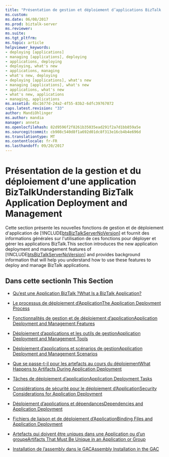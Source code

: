 ```yaml
---
title: "Présentation de gestion et déploiement d’applications BizTalk | Documents Microsoft"
ms.custom: 
ms.date: 06/08/2017
ms.prod: biztalk-server
ms.reviewer: 
ms.suite: 
ms.tgt_pltfrm: 
ms.topic: article
helpviewer_keywords:
- deploying [applications]
- managing [applications], deploying
- applications, deploying
- deploying, what's new
- applications, managing
- what's new, deploying
- deploying [applications], what's new
- managing [applications], what's new
- applications, what's new
- what's new, applications
- managing, applications
ms.assetid: 4bc1677d-24a2-4f55-83b2-6dfc39767072
caps.latest.revision: "33"
author: MandiOhlinger
ms.author: mandia
manager: anneta
ms.openlocfilehash: 82d9596f2f8261b35035ead291f2a7d1bb859a5e
ms.sourcegitcommit: cb908c540d8f1a692d01dc8f313e16cb4b4e696d
ms.translationtype: MT
ms.contentlocale: fr-FR
ms.lasthandoff: 09/20/2017
---
```

# <a name="understanding-biztalk-application-deployment-and-management"></a><span data-ttu-id="dda00-102">Présentation de la gestion et du déploiement d'une application BizTalk</span><span class="sxs-lookup"><span data-stu-id="dda00-102">Understanding BizTalk Application Deployment and Management</span></span>
<span data-ttu-id="dda00-103">Cette section présente les nouvelles fonctions de gestion et de déploiement d'application de [!INCLUDE[btsBizTalkServerNoVersion](../includes/btsbiztalkservernoversion-md.md)] et fournit des informations générales sur l'utilisation de ces fonctions pour déployer et gérer les applications BizTalk.</span><span class="sxs-lookup"><span data-stu-id="dda00-103">This section introduces the new application deployment and management features of [!INCLUDE[btsBizTalkServerNoVersion](../includes/btsbiztalkservernoversion-md.md)] and provides background information that will help you understand how to use these features to deploy and manage BizTalk applications.</span></span>  
  
## <a name="in-this-section"></a><span data-ttu-id="dda00-104">Dans cette section</span><span class="sxs-lookup"><span data-stu-id="dda00-104">In This Section</span></span>  
  
-   [<span data-ttu-id="dda00-105">Qu’est une Application BizTalk ?</span><span class="sxs-lookup"><span data-stu-id="dda00-105">What Is a BizTalk Application?</span></span>](../core/what-is-a-biztalk-application.md)  
  
-   [<span data-ttu-id="dda00-106">Le processus de déploiement d’Application</span><span class="sxs-lookup"><span data-stu-id="dda00-106">The Application Deployment Process</span></span>](../core/the-application-deployment-process.md)  
  
-   [<span data-ttu-id="dda00-107">Fonctionnalités de gestion et de déploiement d’application</span><span class="sxs-lookup"><span data-stu-id="dda00-107">Application Deployment and Management Features</span></span>](../core/application-deployment-and-management-features.md)  
  
-   [<span data-ttu-id="dda00-108">Déploiement d’applications et les outils de gestion</span><span class="sxs-lookup"><span data-stu-id="dda00-108">Application Deployment and Management Tools</span></span>](../core/application-deployment-and-management-tools.md)  
  
-   [<span data-ttu-id="dda00-109">Déploiement d’applications et scénarios de gestion</span><span class="sxs-lookup"><span data-stu-id="dda00-109">Application Deployment and Management Scenarios</span></span>](../core/application-deployment-and-management-scenarios.md)  
  
-   [<span data-ttu-id="dda00-110">Que se passe-t-il pour les artefacts au cours du déploiement</span><span class="sxs-lookup"><span data-stu-id="dda00-110">What Happens to Artifacts During Application Deployment</span></span>](../core/what-happens-to-artifacts-during-application-deployment.md)  
  
-   [<span data-ttu-id="dda00-111">Tâches de déploiement d’application</span><span class="sxs-lookup"><span data-stu-id="dda00-111">Application Deployment Tasks</span></span>](../core/application-deployment-tasks.md)  
  
-   [<span data-ttu-id="dda00-112">Considérations de sécurité pour le déploiement d’Application</span><span class="sxs-lookup"><span data-stu-id="dda00-112">Security Considerations for Application Deployment</span></span>](../core/security-considerations-for-application-deployment.md)  
  
-   [<span data-ttu-id="dda00-113">Déploiement d’applications et dépendances</span><span class="sxs-lookup"><span data-stu-id="dda00-113">Dependencies and Application Deployment</span></span>](../core/dependencies-and-application-deployment.md)  
  
-   [<span data-ttu-id="dda00-114">Fichiers de liaison et de déploiement d’Application</span><span class="sxs-lookup"><span data-stu-id="dda00-114">Binding Files and Application Deployment</span></span>](../core/binding-files-and-application-deployment.md)  
  
-   [<span data-ttu-id="dda00-115">Artefacts qui doivent être uniques dans une Application ou d’un groupe</span><span class="sxs-lookup"><span data-stu-id="dda00-115">Artifacts That Must Be Unique in an Application or Group</span></span>](../core/artifacts-that-must-be-unique-in-an-application-or-group.md)  
  
-   [<span data-ttu-id="dda00-116">Installation de l’assembly dans le GAC</span><span class="sxs-lookup"><span data-stu-id="dda00-116">Assembly Installation in the GAC</span></span>](../core/assembly-installation-in-the-gac.md)